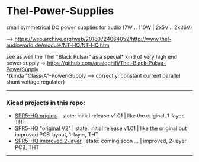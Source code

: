 # Thel-Power-Supplies
small symmetrical DC power supplies for audio (7W .. 110W | 2x5V .. 2x36V)  
  
  
--> https://web.archive.org/web/20180724064052/http://www.thel-audioworld.de/module/NT-HQ/NT-HQ.htm  
  
  
see as well the Thel "Black Pulsar" as a special\* kind of very high end power supply -> https://github.com/analoghifi/Thel-Black-Pulsar-PowerSupply  
\*(kinda "Class-A"-Power-Supply --> correctly: constant current parallel shunt voltage regulator)
  
----  
### Kicad projects in this repo:  
* [SPR5-HQ original](https://github.com/analoghifi/Thel-Power-Supplies/tree/main/SPR5-HQ/hardware/KiCad/original) | state: initial release v1.01 | like the original, 1-layer, THT
* [SPR5-HQ "original V2"](https://github.com/analoghifi/Thel-Power-Supplies/tree/main/SPR5-HQ/hardware/KiCad/original%20V2) | state: initial release v1.01 | like the original but improved PCB layout, 1-layer, THT
* [SPR5-HQ improved 2-layer](https://github.com/analoghifi/Thel-Power-Supplies/tree/main/SPR5-HQ/hardware/KiCad/improved%202-layer) | state: coming soon ... | improved, 2-layer PCB, THT

----
